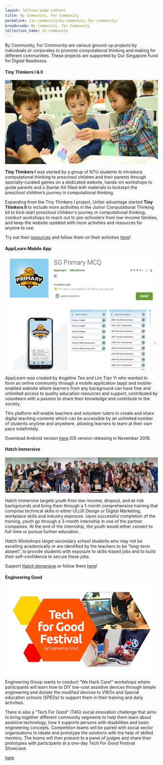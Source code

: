 ```yaml
---
layout: leftnav-page-content
title: By Community, For Community
permalink: /in-community/by-community-for-community/
breadcrumb: By Community, For Community
collection_name: in-community
---
```


By Community, For Community are various ground-up projects by individuals or corporates to promote computational thinking and making for different communities. These projects are supported by Our Singapore Fund for Digital Readiness. <br>


#### **Tiny Thinkers I & II**

![Tiny Thinkers II image](/images/in-community/overview/TinyThinkersII-1-cropped.jpg)


**Tiny Thinkers I** was started by a group of NTU students to introduce computational thinking to preschool children and their parents through specially-curated games on a dedicated website, hands-on workshops to guide parents and a Starter Kit filled with materials to kickstart the preschool children’s journey in computational thinking.  

Expanding from the Tiny Thinkers I project, Unfair advantage started **Tiny Thinkers II** to include more acitivities in the Junior Computational Thinking kit to kick-start preschool children's journey in computational thinking, conduct workshops to reach out to pre-schoolers from low-income families, and keep the website updated with more activities and resources for anyone to use.

Try out their <a href="https://www.tinythinkers.org/" target="_blank">resources</a> and follow them on their activities <a href="https://www.facebook.com/tinythinkersSG/" target="_blank">here</a>!


#### **AppiLearn Mobile App**

![AppiLearn image](/images/in-community/overview/AppiLearn-cropped.png)


AppiLearn was created by Angeline Teo and Lim Tian Yi who wanted to form an online community through a mobile application (app) and mobile-enabled website where learners from any background can have free and unlimited access to quality education resources and support, contributed by volunteers with a passion to share their knowledge and contribute to the society. 

This platform will enable teachers and volunteer tutors to create and share digital teaching contents which can be accessible by an unlimited number of students anytime and anywhere, allowing learners to learn at their own pace indefinitely.

Download Android version <a href="https://play.google.com/store/apps/developer?id=AppiLearn&hl=en_US" target="_blank">here</a>.iOS version releasing in November 2019.


#### **Hatch Immersive**

![Hatch Immersive image](/images/in-community/overview/Hatch-Immersive-1.png)


Hatch Immersive targets youth from low-income, dropout, and at-risk backgrounds and bring them through a 1-month comprehensive training that comprise technical skills in either UI,UX Design or Digital Marketing, workplace skills and industry exposure. Upon successful completion of the training, youth go through a 3-month internship in one of the partner companies. At the end of the internship, the youth would either convert to full-time or pursue further education. 

Hatch Workshops target secondary school students who may not be excelling academically or are identified by the teachers to be “long-term absent”, to provide students with exposure to skills-based jobs and to build their self-confidence to secure these jobs.

Support <a href="https://www.hatch.sg/" target="_blank">Hatch Immersive</a> or follow them <a href="https://www.facebook.com/hatchingnow/" target="_blank">here</a>!


#### **Engineering Good**

![Engineering Good](/images/in-community/overview/Engineering-Good-2.png)


Engineering Group wants to conduct “We Hack Care!” workshops where participants will learn how to DIY low-cost assistive devices through simple engineering and donate the modified devices to VWOs and Special education schools (SPEDs) to support them in their training and daily activities.

There is also a “Tech For Good” (T4G) social innovation challenge that aims to bring together different community segments to help them learn about assistive technology, how it supports persons with disabilities and basic engineering concepts. Competition teams will be paired with social sector organisations to ideate and prototype the solutions with the help of skilled mentors. The teams will then present to a panel of judges and share their prototypes with participants at a one-day Tech For Good Festival Showcase. 




<a href="https://www.aeces.org/programmes-project/continuing-education-programme/" target="_blank">here</a>
